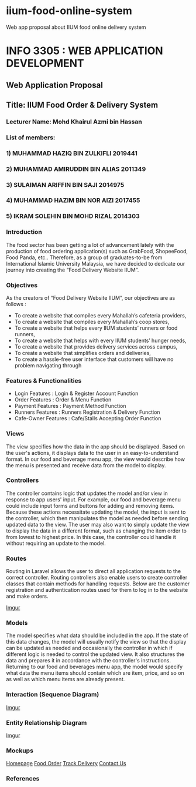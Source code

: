 # iium-food-online-system
Web app proposal about IIUM food online delivery system

# INFO 3305 : WEB APPLICATION DEVELOPMENT

## Web Application Proposal
## Title: IIUM Food Order & Delivery System
### Lecturer Name: Mohd Khairul Azmi bin Hassan
### List of members: 
### 1) MUHAMMAD HAZIQ BIN ZULKIFLI 2019441
### 2) MUHAMMAD AMIRUDDIN BIN ALIAS 2011349
### 3) SULAIMAN ARIFFIN BIN SAJI 2014975
### 4) MUHAMMAD HAZIM BIN NOR AIZI 2017455
### 5) IKRAM SOLEHIN BIN MOHD RIZAL 2014303




### Introduction

The food sector has been getting a lot of advancement lately with the production of food ordering application(s) such as GrabFood, ShopeeFood, Food Panda, etc.. Therefore, as a group of graduates-to-be from International Islamic University Malaysia, we have decided to dedicate our journey into creating the “Food Delivery Website IIUM”.

### Objectives

As the creators of “Food Delivery Website IIUM”, our objectives are as follows :

* To create a website that compiles every Mahallah’s cafeteria providers,
* To create a website that compiles every Mahallah’s coop stores,
* To create a website that helps every IIUM students’ runners or food runners,
* To create a website that helps with every IIUM students’ hunger needs,
* To create a website that provides delivery services across campus,
* To create a website that simplifies orders and deliveries,
* To create a hassle-free user interface that customers will have no problem navigating through


### Features & Functionalities

* Login Features : Login & Register Account Function
* Order Features : Order & Menu Function
* Payment Features : Payment Method Function
* Runners Features : Runners Registration & Delivery Function
* Cafe-Owner Features : Cafe/Stalls Accepting Order Function 

### Views

The view specifies how the data in the app should be displayed. Based on the user's actions, it displays data to the user in an easy-to-understand format. In our food and beverage menu app, the view would describe how the menu is presented and receive data from the model to display.

### Controllers

The controller contains logic that updates the model and/or view in response to app users' input. For example, our food and beverage menu could include input forms and buttons for adding and removing items. Because these actions necessitate updating the model, the input is sent to the controller, which then manipulates the model as needed before sending updated data to the view. The user may also want to simply update the view to display the data in a different format, such as changing the item order to from lowest to highest price. In this case, the controller could handle it without requiring an update to the model.


### Routes

Routing in Laravel allows the user to direct all application requests to the correct controller. Routing controllers also enable users to create controller classes that contain methods for handling requests.
 Below are the customer registration and authentication routes used for them to log in to the website and make orders.

[Imgur](https://imgur.com/YY4L1bT)


### Models

The model specifies what data should be included in the app. If the state of this data changes, the model will usually notify the view so that the display can be updated as needed and occasionally the controller in which if different logic is needed to control the updated view. It also structures the data and prepares it in accordance with the controller's instructions. Returning to our food and beverages menu app, the model would specify what data the menu items should contain which are item, price, and so on as well as which menu items are already present.


### Interaction (Sequence Diagram)

[Imgur](https://i.imgur.com/K8ghEKl.jpg)

### Entity Relationship Diagram

[Imgur](https://i.imgur.com/cMzzrgG.png)

### Mockups

[Homepage](https://i.imgur.com/ImHHj4U.jpg)
[Food Order](https://i.imgur.com/MxZhKud.png)
[Track Delivery](https://i.imgur.com/P93eUF6.jpg)
[Contact Us](https://i.imgur.com/26iGhnG.jpg)

### References





